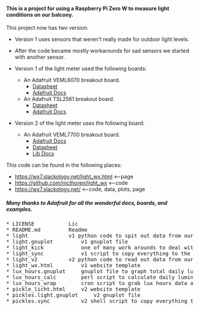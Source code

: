 #### This is a project for using a Raspberry Pi Zero W to measure light conditions on our balcony.

This project now has two version.
* Version 1 uses sensors that weren't really made for outdoor light levels.
* After the code became mostly workarounds for sad sensors we started with another sensor.
* Version 1 of the light meter used the following boards:
  * An Adafruit VEML6070 breakout board.
    * [Datasheet](https://cdn-learn.adafruit.com/assets/assets/000/032/482/original/veml6070.pdf)
    * [Adafruit Docs](https://learn.adafruit.com/adafruit-veml6070-uv-light-sensor-breakout?view=all)
  * An Adafruit TSL2561 breakout board.
    * [Datasheet](http://www.adafruit.com/datasheets/TSL2561.pdf)
    * [Adafruit Docs](https://learn.adafruit.com/tsl2561?view=all)

* Version 2 of the light meter uses the following board:
  * An Adafruit VEML7700 breakout board.
    * [Adafruit Docs](https://learn.adafruit.com/adafruit-veml7700?view=all)
    * [Datasheet](https://www.vishay.com/docs/84286/veml7700.pdf)
    * [Lib Docs](https://circuitpython.readthedocs.io/projects/veml7700/en/latest/api.html)

This code can be found in the following places:
* https://wx7.slackology.net/light_wx.html	<--page
* https://github.com/mcthoren/light_wx		<--code
* https://wx7.slackology.net/			<--code, data, plots, page


##### Many thanks to Adafruit for all the wonderful docs, boards, and examples.


<pre>
* LICENSE			Lic
* README.md			Readme
* light				v1 python code to spit out data from our boards
* light.gnuplot			v1 gnuplot file
* light_kick			one of many work arounds to deal with weird bugs of a sun baked pi
* light_sync			v1 script to copy everything to the webserver
* light_v2			v2 python code to read out data from our board
* light_wx.html			v1 website template
* lux_hours.gnuplot		gnuplot file to graph total daily luminous exposure
* lux_hours_calc		perl script to calculate daily luminous exposure
* lux_hours_wrap		cron script to grab lux hours data and graph it
* pickle_licht.html		v2 website template
* pickles.light.gnuplot		v2 gnuplot file
* pickles.sync			v2 shell script to copy everything to the webserver
</pre>
